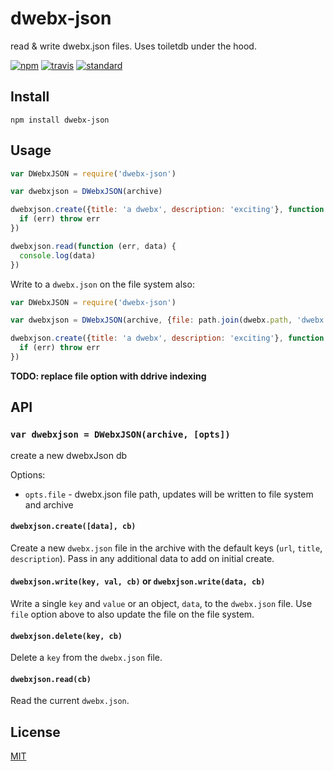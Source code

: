 # dwebx-json

read &amp; write dwebx.json files. Uses toiletdb under the hood.

[![npm][npm-image]][npm-url]
[![travis][travis-image]][travis-url]
[![standard][standard-image]][standard-url]

## Install

```
npm install dwebx-json
```

## Usage

```js
var DWebxJSON = require('dwebx-json')

var dwebxjson = DWebxJSON(archive)

dwebxjson.create({title: 'a dwebx', description: 'exciting'}, function (err) {
  if (err) throw err
})

dwebxjson.read(function (err, data) {
  console.log(data)
})
```

Write to a `dwebx.json` on the file system also:

```js
var DWebxJSON = require('dwebx-json')

var dwebxjson = DWebxJSON(archive, {file: path.join(dwebx.path, 'dwebx.json')})

dwebxjson.create({title: 'a dwebx', description: 'exciting'}, function (err) {
  if (err) throw err
})
```

**TODO: replace file option with ddrive indexing**

## API

### `var dwebxjson = DWebxJSON(archive, [opts])`

create a new dwebxJson db

Options:

* `opts.file` - dwebx.json file path, updates will be written to file system and archive

#### `dwebxjson.create([data], cb)`

Create a new `dwebx.json` file in the archive with the default keys (`url`, `title`, `description`). Pass in any additional data to add on initial create.

#### `dwebxjson.write(key, val, cb)` or `dwebxjson.write(data, cb)`

Write a single `key` and `value` or an object, `data`, to the `dwebx.json` file. Use `file` option above to also update the file on the file system.

#### `dwebxjson.delete(key, cb)`

Delete a `key` from the `dwebx.json` file.

#### `dwebxjson.read(cb)`

Read the current `dwebx.json`.

## License

[MIT](LICENSE.md)

[npm-image]: https://img.shields.io/npm/v/dwebx-json.svg?style=flat-square
[npm-url]: https://www.npmjs.com/package/dwebx-json
[travis-image]: https://img.shields.io/travis/datproject/dwebx-json.svg?style=flat-square
[travis-url]: https://travis-ci.org/datproject/dwebx-json
[standard-image]: https://img.shields.io/badge/code%20style-standard-brightgreen.svg?style=flat-square
[standard-url]: http://npm.im/standard
